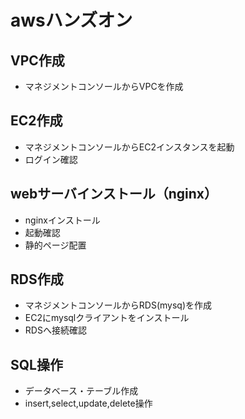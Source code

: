 # awsハンズオン
## VPC作成
* マネジメントコンソールからVPCを作成

## EC2作成
* マネジメントコンソールからEC2インスタンスを起動
* ログイン確認

## webサーバインストール（nginx）
* nginxインストール
* 起動確認
* 静的ページ配置

## RDS作成
* マネジメントコンソールからRDS(mysq)を作成
* EC2にmysqlクライアントをインストール
* RDSへ接続確認

## SQL操作
* データベース・テーブル作成
* insert,select,update,delete操作
